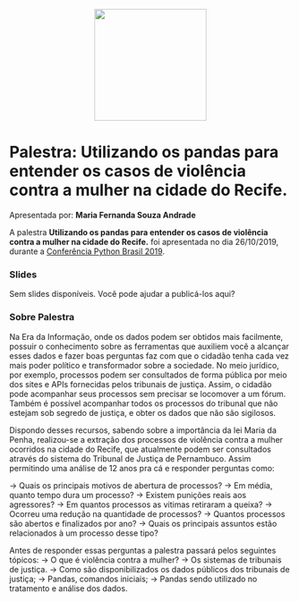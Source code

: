 <p align="center"><img src="../logo_python_brasil_2019-01.svg" width="200"></p>

# Palestra: Utilizando os pandas para entender os casos de violência contra a mulher na cidade do Recife.
Apresentada por: **Maria Fernanda Souza Andrade**


A palestra **Utilizando os pandas para entender os casos de violência contra a mulher na cidade do Recife.** foi apresentada no dia 26/10/2019, durante a [Conferência Python Brasil 2019](http://2019.pythonbrasil.org.br).



### Slides

Sem slides disponíveis. Você pode ajudar a publicá-los aqui?



### Sobre Palestra
Na Era da Informação, onde os dados podem ser obtidos mais facilmente, possuir o conhecimento sobre as ferramentas que auxiliem você a alcançar esses dados e fazer boas perguntas faz com que o cidadão tenha cada vez mais poder político e transformador sobre a sociedade.  No meio jurídico, por exemplo, processos podem ser consultados de forma pública por meio dos sites e APIs fornecidas pelos tribunais de justiça. Assim, o cidadão pode acompanhar seus processos sem precisar se locomover a um fórum. Também é possível acompanhar todos os processos do tribunal que não estejam sob segredo de justiça, e obter os dados que não são sigilosos. 

Dispondo desses recursos, sabendo sobre a importância da lei Maria da Penha, realizou-se a extração dos processos de violência contra a mulher ocorridos na cidade do Recife, que atualmente podem ser consultados através do sistema do Tribunal de Justiça de Pernambuco. Assim permitindo uma análise de 12 anos pra cá e responder perguntas como: 

-> Quais os principais motivos de abertura de processos? 
-> Em média, quanto tempo dura um processo? 
-> Existem punições reais aos agressores?
-> Em quantos processos as vitimas retiraram a queixa?
-> Ocorreu uma redução na quantidade de processos?
-> Quantos processos são abertos e finalizados por ano?
-> Quais os principais assuntos estão relacionados à um processo desse tipo?

Antes de responder essas perguntas a palestra passará pelos seguintes tópicos:
-> O que é violência contra a mulher?
-> Os sistemas de tribunais de justiça. 
-> Como são disponibilizados os dados públicos dos tribunais de justiça; 
-> Pandas, comandos iniciais; 
-> Pandas sendo utilizado no tratamento e análise dos dados.




